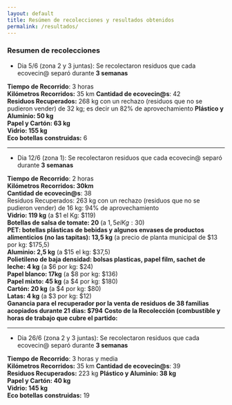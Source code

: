 ```yaml
---
layout: default
title: Resúmen de recolecciones y resultados obtenidos
permalink: /resultados/
---
```



### Resumen de recolecciones

- Dia 5/6 (zona 2 y 3 juntas): Se recolectaron residuos que cada ecovecin@ separó durante __3 semanas__

__Tiempo de Recorrido__: 3 horas  
__Kilómetros Recorridos:__  35 km
__Cantidad de ecovecin@s__: 42  
__Residuos Recuperados:__ 268 kg con un rechazo (residuos que no se pudieron vender) de 32 kg; es decir un 82% de aprovechamiento
__Plástico y Aluminio: 50 kg__  
__Papel y Cartón: 63 kg__  
__Vidrio: 155 kg__  
__Eco botellas construidas:__  6

---

- Dia 12/6 (zona 1): Se recolectaron residuos que cada ecovecin@ separó durante __3 semanas__

__Tiempo de Recorrido__: 2 horas  
__Kilómetros Recorridos: 30km__  
__Cantidad de ecovecin@s__: 38  
Residuos Recuperados: 263 kg con un rechazo (residuos que no se pudieron vender) de 16 kg: 94% de aprovechamiento  
__Vidrio: 119 kg__ (a $1 el Kg: $119)  
__Botellas de salsa de tomate: 20__ (a $1,5 el Kg: 30$)  
__PET: botellas plásticas de bebidas y algunos envases de productos alimenticios (no las tapitas): 13,5 kg__ (a precio de planta municipal de $13 por kg:  $175,5)  
__Aluminio: 2,5 kg__ (a $15 el kg: $37,5)  
__Polietileno de baja densidad: bolsas plasticas, papel film, sachet de leche: 4 kg__ (a $6 por kg: $24)  
__Papel blanco: 17kg__ (a $8 por kg: $136)  
__Papel mixto: 45 kg__ (a $4 por kg: $180)  
__Cartón: 20 kg__ (a $4 por kg: $80)  
__Latas: 4 kg__  (a $3 por kg: $12)  
__Ganancia para el recuperador por la venta de residuos de 38 familias acopiados durante 21 días: $794__
__Costo de la Recolección (combustible y horas de trabajo que cubre el partido:__

---

  - Dia 26/6 (zona 2 y 3 juntas): Se recolectaron residuos que cada ecovecin@ separó durante __3 semanas__

  __Tiempo de Recorrido__: 3 horas y media  
  __Kilómetros Recorridos:__  35 km
  __Cantidad de ecovecin@s__: 39  
  __Residuos Recuperados:__ 223 kg
  __Plástico y Aluminio: 38 kg__  
  __Papel y Cartón: 40 kg__  
  __Vidrio: 145 kg__  
  __Eco botellas construidas:__  19

